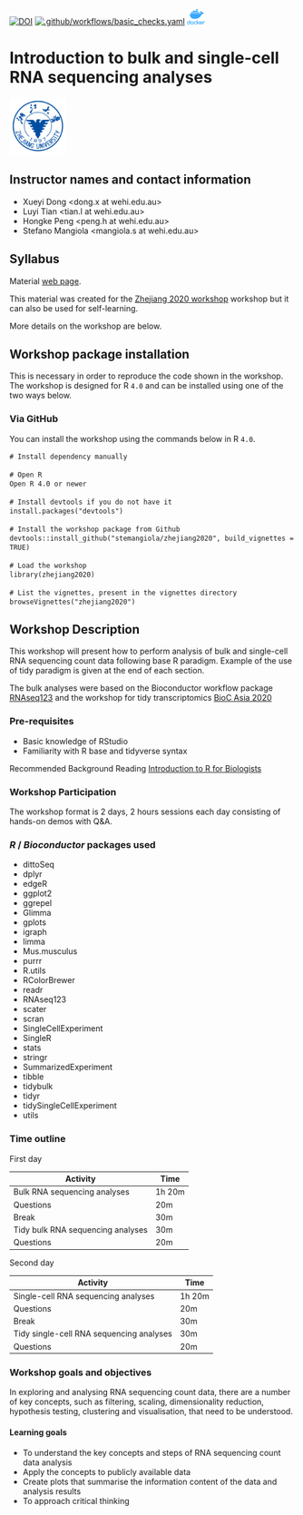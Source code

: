 <!-- badges: start -->
[![DOI](https://zenodo.org/badge/306182457.svg)](https://zenodo.org/badge/latestdoi/306182457)
[![.github/workflows/basic_checks.yaml](https://github.com/stemangiola/zhejiang2020_tidytranscriptomics/workflows/.github/workflows/basic_checks.yaml/badge.svg)](https://github.com/stemangiola/zhejiang2020_tidytranscriptomics/actions) [![Docker](https://github.com/Bioconductor/BioC2020/raw/master/docs/images/docker_icon.png)](https://hub.docker.com/repository/docker/stemangiola/zhejiang2020_tidytranscriptomics) 	
<!-- badges: end -->

# Introduction to bulk and single-cell RNA sequencing analyses
<p float="left">
<img height="100" alt="zhejiang2020" src="man/figures/zhejiang_logo.png"/> 
</p>

## Instructor names and contact information

* Xueyi Dong <dong.x at wehi.edu.au>
* Luyi Tian <tian.l at wehi.edu.au>
* Hongke Peng <peng.h at wehi.edu.au>
* Stefano Mangiola <mangiola.s at wehi.edu.au>

## Syllabus

Material [web page](https://stemangiola.github.io/zhejiang2020/).

This material was created for the [Zhejiang 2020 workshop](https://zhejiang2020.bioconductor.org/) workshop but it can also be used for self-learning.

More details on the workshop are below.

## Workshop package installation 

This is necessary in order to reproduce the code shown in the workshop. The workshop is designed for R `4.0` and can be installed using one of the two ways below.

### Via GitHub

You can install the workshop using the commands below in R `4.0`.

```
# Install dependency manually

# Open R
Open R 4.0 or newer

# Install devtools if you do not have it
install.packages("devtools")

# Install the workshop package from Github
devtools::install_github("stemangiola/zhejiang2020", build_vignettes = TRUE)

# Load the workshop
library(zhejiang2020)

# List the vignettes, present in the vignettes directory
browseVignettes("zhejiang2020")
```

## Workshop Description

This workshop will present how to perform analysis of bulk and single-cell RNA sequencing count data following base R paradigm. Example of the use of tidy paradigm is given at the end of each section.

The bulk analyses were based on the Bioconductor workflow package [RNAseq123](https://www.bioconductor.org/packages/devel/workflows/vignettes/RNAseq123/inst/doc/limmaWorkflow.html) and the workshop for tidy transcriptomics [BioC Asia 2020](https://stemangiola.github.io/biocasia2020_tidytranscriptomics/)

### Pre-requisites

* Basic knowledge of RStudio
* Familiarity with R base and tidyverse syntax

Recommended Background Reading
[Introduction to R for Biologists](https://melbournebioinformatics.github.io/r-intro-biologists/intro_r_biologists.html)

### Workshop Participation

The workshop format is 2 days, 2 hours sessions each day consisting of hands-on demos with Q&A.

### _R_ / _Bioconductor_ packages used

* dittoSeq
* dplyr
* edgeR
* ggplot2
* ggrepel
* Glimma
* gplots
* igraph
* limma
* Mus.musculus
* purrr
* R.utils
* RColorBrewer
* readr
* RNAseq123
* scater
* scran
* SingleCellExperiment
* SingleR
* stats
* stringr
* SummarizedExperiment
* tibble
* tidybulk
* tidyr
* tidySingleCellExperiment
* utils

### Time outline

First day

| Activity                                 | Time    |
|------------------------------------------|---------|
| Bulk RNA sequencing analyses             | 1h 20m  |
| Questions                                | 20m     |
| Break                                    | 30m     |
| Tidy bulk RNA sequencing analyses        | 30m     |
| Questions                                | 20m     |

Second day

| Activity                                 | Time    |
|------------------------------------------|---------|
| Single-cell RNA sequencing analyses      | 1h 20m  |
| Questions                                | 20m     |
| Break                                    | 30m     |
| Tidy single-cell RNA sequencing analyses | 30m     |
| Questions                                | 20m     |

### Workshop goals and objectives

In exploring and analysing RNA sequencing count data, there are a number of key concepts, such as filtering, scaling, dimensionality reduction, hypothesis testing, clustering and visualisation, that need to be understood. 

#### Learning goals

* To understand the key concepts and steps of RNA sequencing count data analysis
* Apply the concepts to publicly available data
* Create plots that summarise the information content of the data and analysis results
* To approach critical thinking

